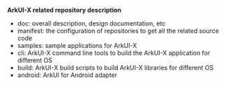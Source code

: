  **ArkUI-X related repository description** 

- doc: overall description, design documentation, etc
- manifest: the configuration of repositories to get all the related source code
- samples: sample applications for ArkUI-X
- cli: ArkUI-X command line tools to build the ArkUI-X application for different OS
- build: ArkUI-X build scripts to build ArkUI-X libraries for different OS
- android: ArkUI for Android adapter
